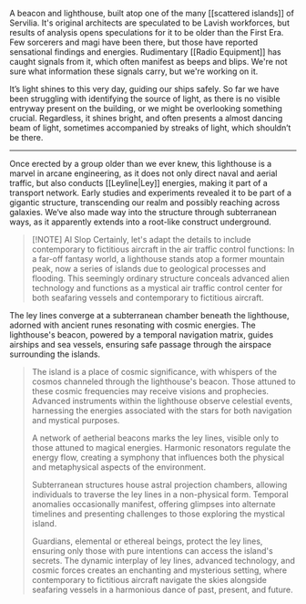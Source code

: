 A beacon and lighthouse, built atop one of the many [[scattered islands]] of Servilia. It's original architects are speculated to be Lavish workforces, but results of analysis opens speculations for it to be older than the First Era. 
Few sorcerers and magi have been there, but those have reported sensational findings and energies. 
Rudimentary [[Radio Equipment]] has caught signals from it, which often manifest as beeps and blips. We're not sure what information these signals carry, but we're working on it.

It’s light shines to this very day, guiding our ships safely. 
So far we have been struggling with identifying the source of light, as there is no visible entryway present on the building, or we might be overlooking something crucial.
Regardless, it shines bright, and often presents a almost dancing beam of light, sometimes accompanied by streaks of light, which shouldn’t be there.
***
Once erected by a group older than we ever knew, this lighthouse is a marvel in arcane engineering, as it does not only direct naval and aerial traffic, but also conducts [[Leyline|Ley]]
energies, making it part of a transport network. Early studies and experiments revealed it to be part of a gigantic structure, transcending our realm and possibly reaching across galaxies. 
We‘ve also made way into the structure through subterranean ways, as it apparently extends into a root-like construct underground.



> [!NOTE] AI Slop
> Certainly, let's adapt the details to include contemporary to fictitious aircraft in the air traffic control functions:
>In a far-off fantasy world, a lighthouse stands atop a former mountain peak, now a series of islands due to geological processes and flooding. This seemingly ordinary structure conceals advanced alien technology and functions as a mystical air traffic control center for both seafaring vessels and contemporary to fictitious aircraft.
>
The ley lines converge at a subterranean chamber beneath the lighthouse, adorned with ancient runes resonating with cosmic energies. The lighthouse's beacon, powered by a temporal navigation matrix, guides airships and sea vessels, ensuring safe passage through the airspace surrounding the islands.
>
>The island is a place of cosmic significance, with whispers of the cosmos channeled through the lighthouse's beacon. Those attuned to these cosmic frequencies may receive visions and prophecies. Advanced instruments within the lighthouse observe celestial events, harnessing the energies associated with the stars for both navigation and mystical purposes.
>
>A network of aetherial beacons marks the ley lines, visible only to those attuned to magical energies. Harmonic resonators regulate the energy flow, creating a symphony that influences both the physical and metaphysical aspects of the environment.
>
>Subterranean structures house astral projection chambers, allowing individuals to traverse the ley lines in a non-physical form. Temporal anomalies occasionally manifest, offering glimpses into alternate timelines and presenting challenges to those exploring the mystical island.
>
>Guardians, elemental or ethereal beings, protect the ley lines, ensuring only those with pure intentions can access the island's secrets. The dynamic interplay of ley lines, advanced technology, and cosmic forces creates an enchanting and mysterious setting, where contemporary to fictitious aircraft navigate the skies alongside seafaring vessels in a harmonious dance of past, present, and future.
